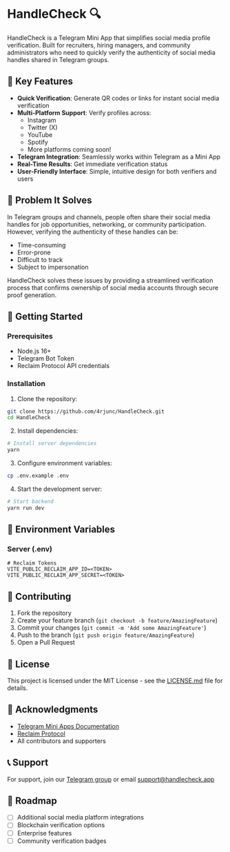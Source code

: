 # HandleCheck 🔍

HandleCheck is a Telegram Mini App that simplifies social media profile verification. Built for recruiters, hiring managers, and community administrators who need to quickly verify the authenticity of social media handles shared in Telegram groups.

## 🌟 Key Features

- **Quick Verification**: Generate QR codes or links for instant social media verification
- **Multi-Platform Support**: Verify profiles across:
  - Instagram
  - Twitter (X)
  - YouTube
  - Spotify
  - More platforms coming soon!
- **Telegram Integration**: Seamlessly works within Telegram as a Mini App
- **Real-Time Results**: Get immediate verification status
- **User-Friendly Interface**: Simple, intuitive design for both verifiers and users

## 🎯 Problem It Solves

In Telegram groups and channels, people often share their social media handles for job opportunities, networking, or community participation. However, verifying the authenticity of these handles can be:

- Time-consuming
- Error-prone
- Difficult to track
- Subject to impersonation

HandleCheck solves these issues by providing a streamlined verification process that confirms ownership of social media accounts through secure proof generation.

<!-- ## 🛠️ Technical Architecture -->
<!---->
<!-- ``` -->
<!-- handlecheck/ -->
<!-- ├── client/                 # Frontend Telegram Mini App -->
<!-- ├── server/                 # Backend API server -->
<!-- ├── bot/                    # Telegram bot implementation -->
<!-- └── contracts/             # Smart contracts (optional for future token gating) -->
<!-- ``` -->
<!---->

## 🚀 Getting Started

### Prerequisites

- Node.js 16+
- Telegram Bot Token
- Reclaim Protocol API credentials

### Installation

1. Clone the repository:

```bash
git clone https://github.com/4rjunc/HandleCheck.git
cd HandleCheck
```

2. Install dependencies:

```bash
# Install server dependencies
yarn
```

3. Configure environment variables:

```bash
cp .env.example .env
```

4. Start the development server:

```bash
# Start backend
yarn run dev

```

## 🔑 Environment Variables

### Server (.env)

```
# Reclaim Tokens
VITE_PUBLIC_RECLAIM_APP_ID=<TOKEN>
VITE_PUBLIC_RECLAIM_APP_SECRET=<TOKEN>
```

## 🤝 Contributing

1. Fork the repository
2. Create your feature branch (`git checkout -b feature/AmazingFeature`)
3. Commit your changes (`git commit -m 'Add some AmazingFeature'`)
4. Push to the branch (`git push origin feature/AmazingFeature`)
5. Open a Pull Request

## 📄 License

This project is licensed under the MIT License - see the [LICENSE.md](LICENSE.md) file for details.

## 🙏 Acknowledgments

- [Telegram Mini Apps Documentation](https://core.telegram.org/bots/webapps)
- [Reclaim Protocol](https://www.reclaimprotocol.org/)
- All contributors and supporters

## 📞 Support

For support, join our [Telegram group](https://t.me/handlecheck_support) or email support@handlecheck.app

## 🚀 Roadmap

- [ ] Additional social media platform integrations
- [ ] Blockchain verification options
- [ ] Enterprise features
- [ ] Community verification badges
